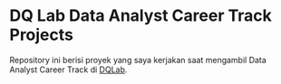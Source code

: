 # DQ Lab Data Analyst Career Track Projects

Repository ini berisi proyek yang saya kerjakan saat mengambil Data Analyst Career Track di [DQLab](https://academy.dqlab.id/main/track/67).
